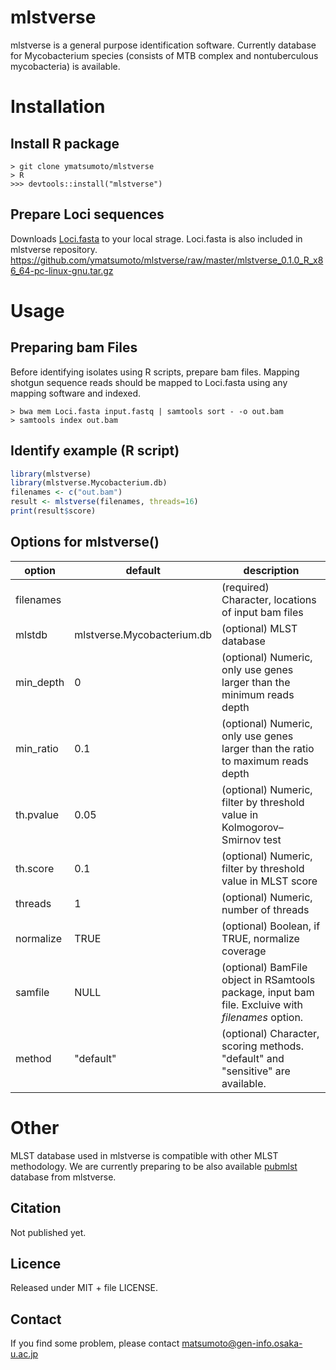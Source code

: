 # mlstverse
mlstverse is a general purpose identification software.
Currently database for Mycobacterium species (consists of MTB complex and nontuberculous mycobacteria) is available.

# Installation
## Install R package

```
> git clone ymatsumoto/mlstverse
> R
>>> devtools::install("mlstverse")
```
## Prepare Loci sequences
Downloads [Loci.fasta](https://) to your local strage.
Loci.fasta is also included in mlstverse repository.
https://github.com/ymatsumoto/mlstverse/raw/master/mlstverse_0.1.0_R_x86_64-pc-linux-gnu.tar.gz
# Usage
## Preparing bam Files
Before identifying isolates using R scripts, prepare bam files.
Mapping shotgun sequence reads should be mapped to Loci.fasta using any mapping software and indexed.

```
> bwa mem Loci.fasta input.fastq | samtools sort - -o out.bam
> samtools index out.bam
```

## Identify example (R script)
```R
library(mlstverse)
library(mlstverse.Mycobacterium.db)
filenames <- c("out.bam")
result <- mlstverse(filenames, threads=16)
print(result$score)
```

## Options for mlstverse()
| option | default | description |
|---|---|---|
| filenames | | (required) Character, locations of input bam files
| mlstdb | mlstverse.Mycobacterium.db | (optional) MLST database |
| min_depth | 0 | (optional) Numeric, only use genes larger than the minimum reads depth
| min_ratio | 0.1 | (optional) Numeric, only use genes larger than the ratio to maximum reads depth
| th.pvalue | 0.05 | (optional) Numeric, filter by threshold value in Kolmogorov–Smirnov test
| th.score | 0.1 | (optional) Numeric, filter by threshold value in MLST score
| threads | 1 | (optional) Numeric, number of threads
| normalize | TRUE | (optional) Boolean, if TRUE, normalize coverage
| samfile | NULL | (optional) BamFile object in RSamtools package, input bam file. Excluive with *filenames* option.
| method | "default" | (optional) Character, scoring methods. "default" and "sensitive" are available.


# Other
MLST database used in mlstverse is compatible with other MLST methodology. We are currently preparing to be also available
[pubmlst](https://pubmlst.org) database from mlstverse.

## Citation
Not published yet.

## Licence
Released under MIT + file LICENSE.

## Contact
If you find some problem, please contact matsumoto@gen-info.osaka-u.ac.jp

